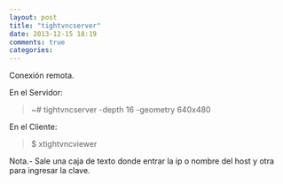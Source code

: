 ```yaml
---
layout: post
title: "tightvncserver"
date: 2013-12-15 18:19
comments: true
categories: 
---
```

Conexión remota.

En el Servidor:

>~# tightvncserver -depth 16 -geometry 640x480

En el Cliente:

>$ xtightvncviewer

Nota.- Sale una caja de texto donde entrar la ip o nombre del host y otra para ingresar la clave.

